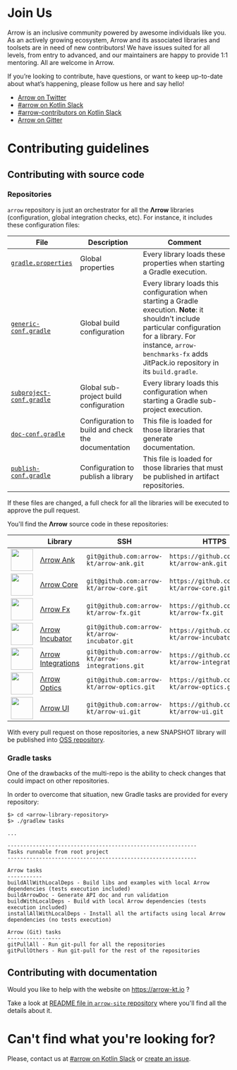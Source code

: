 # Join Us

Arrow is an inclusive community powered by awesome individuals like you. As an actively growing ecosystem, Arrow and its associated libraries and toolsets are in need of new contributors! We have issues suited for all levels, from entry to advanced, and our maintainers are happy to provide 1:1 mentoring. All are welcome in Arrow.

If you’re looking to contribute, have questions, or want to keep up-to-date about what’s happening, please follow us here and say hello!

- [Arrow on Twitter](https://twitter.com/arrow_kt)
- [#arrow on Kotlin Slack](https://kotlinlang.slack.com/messages/C5UPMM0A0)
- [#arrow-contributors on Kotlin Slack](https://kotlinlang.slack.com/archives/C8UK6RTHU)
- [Arrow on Gitter](https://gitter.im/arrow-kt/Lobby)

# Contributing guidelines

## Contributing with source code

### Repositories

`arrow` repository is just an orchestrator for all the **Λrrow** libraries (configuration, global integration checks, etc). For instance, it includes these configuration files:

| File | Description | Comment |
| ---- | ----------- | ------- |
| [`gradle.properties`](https://github.com/arrow-kt/arrow/blob/master/gradle.properties) | Global properties | Every library loads these properties when starting a Gradle execution. |
| [`generic-conf.gradle`](https://github.com/arrow-kt/arrow/blob/master/generic-conf.gradle) | Global build configuration | Every library loads this configuration when starting a Gradle execution. **Note**: it shouldn't include particular configuration for a library. For instance, `arrow-benchmarks-fx` adds JitPack.io repository in its `build.gradle`. |
| [`subproject-conf.gradle`](https://github.com/arrow-kt/arrow/blob/master/subproject-conf.gradle) | Global sub-project build configuration | Every library loads this configuration when starting a Gradle sub-project execution. |
| [`doc-conf.gradle`](https://github.com/arrow-kt/arrow/blob/master/doc-conf.gradle) | Configuration to build and check the documentation | This file is loaded for those libraries that generate documentation. |
| [`publish-conf.gradle`](https://github.com/arrow-kt/arrow/blob/master/publish-conf.gradle) | Configuration to publish a library | This file is loaded for those libraries that must be published in artifact repositories. |

If these files are changed, a full check for all the libraries will be executed to approve the pull request.

You'll find the **Λrrow** source code in these repositories:

|   | Library | SSH | HTTPS |
| - | ------- | -------------- | ---------------- |
| <img src="https://github.com/arrow-kt/arrow-site/blob/master/docs/img/core/arrow-core-brand-sidebar.svg" alt="" width="50px"> | [Λrrow Ank](https://github.com/arrow-kt/arrow-ank) | `git@github.com:arrow-kt/arrow-ank.git` | `https://github.com/arrow-kt/arrow-ank.git` |
| <img src="https://github.com/arrow-kt/arrow-site/blob/master/docs/img/core/arrow-core-brand-sidebar.svg" alt="" width="50px"> | [Λrrow Core](https://github.com/arrow-kt/arrow-core) | `git@github.com:arrow-kt/arrow-core.git` | `https://github.com/arrow-kt/arrow-core.git` |
| <img src="https://github.com/arrow-kt/arrow-site/blob/master/docs/img/fx/arrow-fx-brand-sidebar.svg" alt="" width="50px"> | [Λrrow Fx](https://github.com/arrow-kt/arrow-fx) | `git@github.com:arrow-kt/arrow-fx.git` | `https://github.com/arrow-kt/arrow-fx.git` |
| <img src="https://github.com/arrow-kt/arrow-site/blob/master/docs/img/incubator/arrow-incubator-brand-sidebar.svg" alt="" width="50px"> | [Λrrow Incubator](https://github.com/arrow-kt/arrow-incubator) | `git@github.com:arrow-kt/arrow-incubator.git` | `https://github.com/arrow-kt/arrow-incubator.git` |
| <img src="https://github.com/arrow-kt/arrow-site/blob/master/docs/img/core/arrow-core-brand-sidebar.svg" alt="" width="50px"> | [Λrrow Integrations](https://github.com/arrow-kt/arrow-integrations) | `git@github.com:arrow-kt/arrow-integrations.git` | `https://github.com/arrow-kt/arrow-integrations.git` |
| <img src="https://github.com/arrow-kt/arrow-site/blob/master/docs/img/optics/arrow-optics-brand-sidebar.svg" alt="" width="50px"> | [Λrrow Optics](https://github.com/arrow-kt/arrow-optics) | `git@github.com:arrow-kt/arrow-optics.git` | `https://github.com/arrow-kt/arrow-optics.git` |
| <img src="https://github.com/arrow-kt/arrow-site/blob/master/docs/img/core/arrow-core-brand-sidebar.svg" alt="" width="50px"> | [Λrrow UI](https://github.com/arrow-kt/arrow-ui) | `git@github.com:arrow-kt/arrow-ui.git` | `https://github.com/arrow-kt/arrow-ui.git` |

With every pull request on those repositories, a new SNAPSHOT library will be published into [OSS repository](https://oss.jfrog.org/artifactory/oss-snapshot-local/io/arrow-kt/).

### Gradle tasks

One of the drawbacks of the multi-repo is the ability to check changes that could impact on other repositories.

In order to overcome that situation, new Gradle tasks are provided for every repository:

```
$> cd <arrow-library-repository>
$> ./gradlew tasks

...

------------------------------------------------------------
Tasks runnable from root project
------------------------------------------------------------

Arrow tasks
-----------
buildAllWithLocalDeps - Build libs and examples with local Arrow dependencies (tests execution included)
buildArrowDoc - Generate API doc and run validation
buildWithLocalDeps - Build with local Arrow dependencies (tests execution included)
installAllWithLocalDeps - Install all the artifacts using local Arrow dependencies (no tests execution)

Arrow (Git) tasks
-----------------
gitPullAll - Run git-pull for all the repositories
gitPullOthers - Run git-pull for the rest of the repositories
```

## Contributing with documentation

Would you like to help with the website on https://arrow-kt.io ?

Take a look at [README file in `arrow-site` repository](https://github.com/arrow-kt/arrow-site/) where you'll find all the details about it.

# Can't find what you're looking for?

Please, contact us at [#arrow on Kotlin Slack](https://kotlinlang.slack.com/messages/C5UPMM0A0) or [create an issue](https://github.com/arrow-kt/arrow/issues/new/choose).
